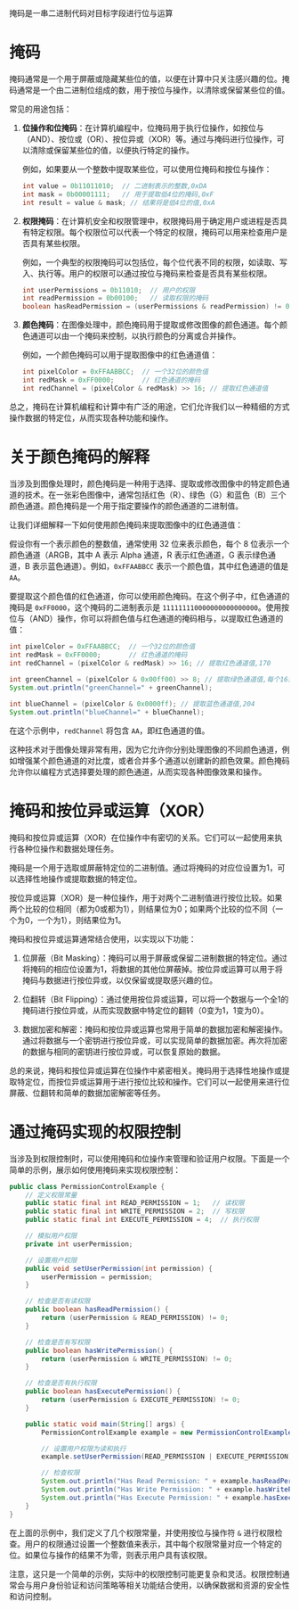 掩码是一串二进制代码对目标字段进行位与运算

# 掩码
掩码通常是一个用于屏蔽或隐藏某些位的值，以便在计算中只关注感兴趣的位。掩码通常是一个由二进制位组成的数，用于按位与操作，以清除或保留某些位的值。

常见的用途包括：

1. **位操作和位掩码**：在计算机编程中，位掩码用于执行位操作，如按位与（AND）、按位或（OR）、按位异或（XOR）等。通过与掩码进行位操作，可以清除或保留某些位的值，以便执行特定的操作。

   例如，如果要从一个整数中提取某些位，可以使用位掩码和按位与操作：

   ```java
   int value = 0b11011010;  // 二进制表示的整数,0xDA
   int mask = 0b00001111;   // 用于提取低4位的掩码,0xF
   int result = value & mask; // 结果将是低4位的值,0xA
   ```

2. **权限掩码**：在计算机安全和权限管理中，权限掩码用于确定用户或进程是否具有特定权限。每个权限位可以代表一个特定的权限，掩码可以用来检查用户是否具有某些权限。

   例如，一个典型的权限掩码可以包括位，每个位代表不同的权限，如读取、写入、执行等。用户的权限可以通过按位与掩码来检查是否具有某些权限。

   ```java
   int userPermissions = 0b11010;  // 用户的权限
   int readPermission = 0b00100;   // 读取权限的掩码
   boolean hasReadPermission = (userPermissions & readPermission) != 0;
   ```

3. **颜色掩码**：在图像处理中，颜色掩码用于提取或修改图像的颜色通道。每个颜色通道可以由一个掩码来控制，以执行颜色的分离或合并操作。

   例如，一个颜色掩码可以用于提取图像中的红色通道值：

   ```java
   int pixelColor = 0xFFAABBCC;  // 一个32位的颜色值
   int redMask = 0xFF0000;       // 红色通道的掩码
   int redChannel = (pixelColor & redMask) >> 16; // 提取红色通道值
   ```

总之，掩码在计算机编程和计算中有广泛的用途，它们允许我们以一种精细的方式操作数据的特定位，从而实现各种功能和操作。

# 关于颜色掩码的解释
当涉及到图像处理时，颜色掩码是一种用于选择、提取或修改图像中的特定颜色通道的技术。在一张彩色图像中，通常包括红色（R）、绿色（G）和蓝色（B）三个颜色通道。颜色掩码是一个用于指定要操作的颜色通道的二进制值。

让我们详细解释一下如何使用颜色掩码来提取图像中的红色通道值：

假设你有一个表示颜色的整数值，通常使用 32 位来表示颜色，每个 8 位表示一个颜色通道（ARGB，其中 A 表示 Alpha 通道，R 表示红色通道，G 表示绿色通道，B 表示蓝色通道）。例如，`0xFFAABBCC` 表示一个颜色值，其中红色通道的值是 `AA`。

要提取这个颜色值的红色通道，你可以使用颜色掩码。在这个例子中，红色通道的掩码是 `0xFF0000`，这个掩码的二进制表示是 `111111110000000000000000`。使用按位与（AND）操作，你可以将颜色值与红色通道的掩码相与，以提取红色通道的值：

```java
int pixelColor = 0xFFAABBCC;  // 一个32位的颜色值
int redMask = 0xFF0000;       // 红色通道的掩码
int redChannel = (pixelColor & redMask) >> 16; // 提取红色通道值,170
        
int greenChannel = (pixelColor & 0x00ff00) >> 8; // 提取绿色通道值,每个16进制数是4位，2个16进制是8位，所以右移8位,187
System.out.println("greenChannel=" + greenChannel);

int blueChannel = (pixelColor & 0x0000ff); // 提取蓝色通道值,204
System.out.println("blueChannel=" + blueChannel);
```

在这个示例中，`redChannel` 将包含 `AA`，即红色通道的值。

这种技术对于图像处理非常有用，因为它允许你分别处理图像的不同颜色通道，例如增强某个颜色通道的对比度，或者合并多个通道以创建新的颜色效果。颜色掩码允许你以编程方式选择要处理的颜色通道，从而实现各种图像效果和操作。

# 掩码和按位异或运算（XOR）

掩码和按位异或运算（XOR）在位操作中有密切的关系。它们可以一起使用来执行各种位操作和数据处理任务。

掩码是一个用于选取或屏蔽特定位的二进制值。通过将掩码的对应位设置为1，可以选择性地操作或提取数据的特定位。

按位异或运算（XOR）是一种位操作，用于对两个二进制值进行按位比较。如果两个比较的位相同（都为0或都为1），则结果位为0；如果两个比较的位不同（一个为0，一个为1），则结果位为1。

掩码和按位异或运算通常结合使用，以实现以下功能：

1. 位屏蔽（Bit Masking）：掩码可以用于屏蔽或保留二进制数据的特定位。通过将掩码的相应位设置为1，将数据的其他位屏蔽掉。按位异或运算可以用于将掩码与数据进行按位异或，以仅保留或提取感兴趣的位。

2. 位翻转（Bit Flipping）：通过使用按位异或运算，可以将一个数据与一个全1的掩码进行按位异或，从而实现数据中特定位的翻转（0变为1，1变为0）。

3. 数据加密和解密：掩码和按位异或运算也常用于简单的数据加密和解密操作。通过将数据与一个密钥进行按位异或，可以实现简单的数据加密。再次将加密的数据与相同的密钥进行按位异或，可以恢复原始的数据。

总的来说，掩码和按位异或运算在位操作中紧密相关。掩码用于选择性地操作或提取特定位，而按位异或运算用于进行按位比较和操作。它们可以一起使用来进行位屏蔽、位翻转和简单的数据加密解密等任务。

# 通过掩码实现的权限控制

当涉及到权限控制时，可以使用掩码和位操作来管理和验证用户权限。下面是一个简单的示例，展示如何使用掩码来实现权限控制：

```java
public class PermissionControlExample {
    // 定义权限常量
    public static final int READ_PERMISSION = 1;   // 读权限
    public static final int WRITE_PERMISSION = 2;  // 写权限
    public static final int EXECUTE_PERMISSION = 4;  // 执行权限

    // 模拟用户权限
    private int userPermission;

    // 设置用户权限
    public void setUserPermission(int permission) {
        userPermission = permission;
    }

    // 检查是否有读权限
    public boolean hasReadPermission() {
        return (userPermission & READ_PERMISSION) != 0;
    }

    // 检查是否有写权限
    public boolean hasWritePermission() {
        return (userPermission & WRITE_PERMISSION) != 0;
    }

    // 检查是否有执行权限
    public boolean hasExecutePermission() {
        return (userPermission & EXECUTE_PERMISSION) != 0;
    }

    public static void main(String[] args) {
        PermissionControlExample example = new PermissionControlExample();

        // 设置用户权限为读和执行
        example.setUserPermission(READ_PERMISSION | EXECUTE_PERMISSION);

        // 检查权限
        System.out.println("Has Read Permission: " + example.hasReadPermission());  // 输出 true
        System.out.println("Has Write Permission: " + example.hasWritePermission());  // 输出 false
        System.out.println("Has Execute Permission: " + example.hasExecutePermission());  // 输出 true
    }
}
```

在上面的示例中，我们定义了几个权限常量，并使用按位与操作符 `&` 进行权限检查。用户的权限通过设置一个整数值来表示，其中每个权限常量对应一个特定的位。如果位与操作的结果不为零，则表示用户具有该权限。

注意，这只是一个简单的示例，实际中的权限控制可能更复杂和灵活。权限控制通常会与用户身份验证和访问策略等相关功能结合使用，以确保数据和资源的安全性和访问控制。
